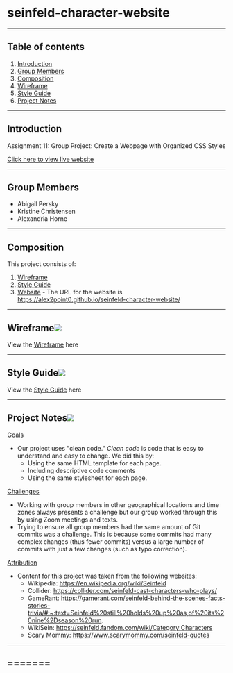 # seinfeld-character-website
---

## Table of contents
1. [Introduction](#introduction)
2. [Group Members](#group-members)
3. [Composition](#composition)
4. [Wireframe](#wireframe)
5. [Style Guide](#style-guide)
6. [Project Notes](#project-notes)
---

## Introduction

Assignment 11: Group Project: Create a Webpage with Organized CSS Styles

[Click here to view live website](https://alex2point0.github.io/seinfeld-character-website/)

---

## Group Members

* Abigail Persky
* Kristine Christensen
* Alexandria Horne

---

## Composition

This project consists of:
1. [Wireframe](Wireframe_Final.pptx) 
2. [Style Guide](Group5StyleGuide.pdf)
3. [Website](./website) -
The URL for the website is https://alex2point0.github.io/seinfeld-character-website/
---

## Wireframe[![](./docs/img/pin.svg)](#wireframe)

View the [Wireframe](Wireframe_Final.pptx) here

---

## Style Guide[![](./docs/img/pin.svg)](#style-guide)
 

View the [Style Guide](Group5StyleGuide.pdf) here

---

## Project Notes[![](./docs/img/pin.svg)](#project-notes)
<u>Goals</u>
* Our project uses "clean code." <i>Clean code</i> is code that is easy to understand and easy to change.
We did this by:
    * Using the same HTML template for each page.
    * Including descriptive code comments
    * Using the same stylesheet for each page.


<u>Challenges</u>
* Working with group members in other geographical locations and time zones always presents a challenge but our group worked through this by using Zoom meetings and texts.
* Trying to ensure all group members had the same amount of Git commits was a challenge. This is because some commits had many complex changes (thus fewer commits) versus a large number of commits with just a few changes (such as typo correction).


<u>Attribution</u>
* Content for this project was taken from the following websites:
    * Wikipedia: https://en.wikipedia.org/wiki/Seinfeld
    * Collider: https://collider.com/seinfeld-cast-characters-who-plays/
    * GameRant: https://gamerant.com/seinfeld-behind-the-scenes-facts-stories-trivia/#:~:text=Seinfeld%20still%20holds%20up%20as,of%20its%20nine%2Dseason%20run.
    * WikiSein: https://seinfeld.fandom.com/wiki/Category:Characters 
    * Scary Mommy: https://www.scarymommy.com/seinfeld-quotes

---
=======
---

